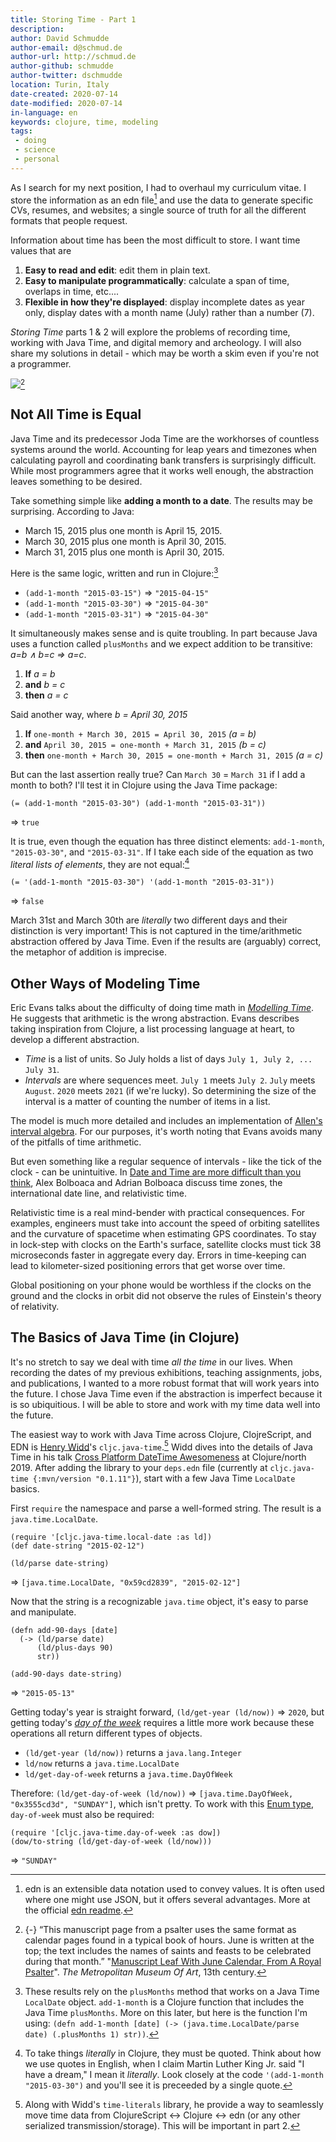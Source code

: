 ```yaml
---
title: Storing Time - Part 1
description:
author: David Schmudde
author-email: d@schmud.de
author-url: http://schmud.de
author-github: schmudde
author-twitter: dschmudde
location: Turin, Italy
date-created: 2020-07-14
date-modified: 2020-07-14
in-language: en
keywords: clojure, time, modeling
tags:
 - doing
 - science
 - personal
---
```


As I search for my next position, I had to overhaul my curriculum vitae. I store the information as an edn file[^edn] and use the data to generate specific CVs, resumes, and websites; a single source of truth for all the different formats that people request.

[^edn]: edn is an extensible data notation used to convey values. It is often used where one might use JSON, but it offers several advantages. More at the official [edn readme](https://github.com/edn-format/edn).

Information about time has been the most difficult to store. I want time values that are

1. **Easy to read and edit**: edit them in plain text.
2. **Easy to manipulate programmatically**: calculate a span of time, overlaps in time, etc....
3. **Flexible in how they're displayed**: display incomplete dates as year only, display dates with a month name (July) rather than a number (7).

*Storing Time* parts 1 & 2 will explore the problems of recording time, working with Java Time, and digital memory and archeology. I will also share my solutions in detail - which may be worth a skim even if you're not a programmer.

![](/img/2020-07-15-storing-time/june-cal-royal-psalter-13th-cen.jpg)[^cal]

[^cal]: {-} &ldquo;This manuscript page from a psalter uses the same format as calendar pages found in a typical book of hours. June is written at the top; the text includes the names of saints and feasts to be celebrated during that month.&rdquo; "[Manuscript Leaf With June Calendar, From A Royal Psalter](https://www.metmuseum.org/art/collection/search/466372)". *The Metropolitan Museum Of Art*, 13th century.

## Not All Time is Equal

Java Time and its predecessor Joda Time are the workhorses of countless systems around the world. Accounting for leap years and timezones when calculating payroll and coordinating bank transfers is surprisingly difficult. While most programmers agree that it works well enough, the abstraction leaves something to be desired.

Take something simple like **adding a month to a date**. The results may be surprising. According to Java:

* March 15, 2015 plus one month is April 15, 2015.
* March 30, 2015 plus one month is April 30, 2015.
* March 31, 2015 plus one month is April 30, 2015.

Here is the same logic, written and run in Clojure:[^add-1-month]

[^add-1-month]: These results rely on the `plusMonths` method that works on a Java Time `LocalDate` object. `add-1-month` is a Clojure function that includes the Java Time `plusMonths`. More on this later, but here is the function I'm using: `(defn add-1-month [date] (-> (java.time.LocalDate/parse date) (.plusMonths 1) str))`.

* `(add-1-month "2015-03-15")` &rArr; `"2015-04-15"`
* `(add-1-month "2015-03-30")` &rArr; `"2015-04-30"`
* `(add-1-month "2015-03-31")` &rArr; `"2015-04-30"`

It simultaneously makes sense and is quite troubling. In part because Java uses a function called `plusMonths` and we expect addition to be transitive: <em>a=b &and; b=c &rArr; a=c</em>.

1. **If** <em>a = b</em>
2. **and** <em>b = c</em>
3. **then** <em>a = c</em>

Said another way, where <em>b = April 30, 2015</em>

1. **If** `one-month + March 30, 2015 = April 30, 2015` <em>(a = b)</em>
2. **and** `April 30, 2015 = one-month + March 31, 2015` <em>(b = c)</em>
3. **then** `one-month + March 30, 2015 = one-month + March 31, 2015` <em>(a = c)</em>

But can the last assertion really true? Can `March 30` = `March 31` if I add a month to both? I'll test it in Clojure using the Java Time package:

```
(= (add-1-month "2015-03-30") (add-1-month "2015-03-31"))
```

&rArr; `true`

It is true, even though the equation has three distinct elements: `add-1-month`, `"2015-03-30"`, and `"2015-03-31"`. If I take each side of the equation as two *literal lists of elements*, they are not equal:[^literal]

[^literal]: To take things *literally* in Clojure, they must be quoted. Think about how we use quotes in English, when I claim Martin Luther King Jr. said "I have a dream," I mean it *literally*. Look closely at the code `'(add-1-month "2015-03-30")` and you'll see it is preceeded by a single quote.

```
(= '(add-1-month "2015-03-30") '(add-1-month "2015-03-31"))
```

&rArr; `false`

March 31st and March 30th are *literally* two different days and their distinction is very important! This is not captured in the time/arithmetic abstraction offered by Java Time. Even if the results are (arguably) correct, the metaphor of addition is imprecise.

## Other Ways of Modeling Time

Eric Evans talks about the difficulty of doing time math in *[Modelling Time](https://www.youtube.com/watch?v=T29WzvaPNc8)*. He suggests that arithmetic is the wrong abstraction. Evans describes taking inspiration from Clojure, a list processing language at heart, to develop a different abstraction.

* *Time* is a list of units. So July holds a list of days `July 1, July 2, ... July 31`.
* *Intervals* are where sequences meet. `July 1` meets `July 2`. `July` meets `August`. `2020` meets `2021` (if we're lucky). So determining the size of the interval is a matter of counting the number of items in a list.

The model is much more detailed and includes an implementation of [Allen's interval algebra](https://en.wikipedia.org/wiki/Allen%27s_interval_algebra). For our purposes, it's worth noting that Evans avoids many of the pitfalls of time arithmetic.

But even something like a regular sequence of intervals - like the tick of the clock - can be unintuitive. In [Date and Time are more difficult than you think](https://mozaicworks.com/blog/date-and-time-are-more-difficult-than-you-think-with-alex-bolboaca-and-adrian-bolboaca/), Alex Bolboaca and Adrian Bolboaca discuss time zones, the international date line, and relativistic time.

Relativistic time is a real mind-bender with practical consequences. For examples, engineers must take into account the speed of orbiting satellites and the curvature of spacetime when estimating GPS coordinates. To stay in lock-step with clocks on the Earth's surface, satellite clocks must tick 38 microseconds faster in aggregate every day. Errors in time-keeping can lead to kilometer-sized positioning errors that get worse over time.

Global positioning on your phone would be worthless if the clocks on the ground and the clocks in orbit did not observe the rules of Einstein's theory of relativity.

## The Basics of Java Time (in Clojure)

It's no stretch to say we deal with time *all the time* in our lives. When recording the dates of my previous exhibitions, teaching assignments, jobs, and publications, I wanted to a more robust format that will work years into the future. I chose Java Time even if the abstraction is imperfect because it is so ubiquitious. I will be able to store and work with my time data well into the future.

The easiest way to work with Java Time across Clojure, ClojreScript, and EDN is [Henry Widd](http://widdindustries.com/)'s `cljc.java-time`.[^interop] Widd dives into the details of Java Time in his talk [Cross Platform DateTime Awesomeness](https://www.youtube.com/watch?v=UFuL-ZDoB2U) at Clojure/north 2019. After adding the library to your `deps.edn` file (currently at `cljc.java-time {:mvn/version "0.1.11"}`), start with a few Java Time `LocalDate` basics.

[^interop]: Along with Widd's `time-literals` library, he provide a way to seamlessly move time data from ClojureScript ↔ Clojure ↔ edn (or any other serialized transmission/storage). This will be important in part 2.

First `require` the namespace and parse a well-formed string. The result is a `java.time.LocalDate`.

```
(require '[cljc.java-time.local-date :as ld])
(def date-string "2015-02-12")

(ld/parse date-string)
```

&rArr; `[java.time.LocalDate, "0x59cd2839", "2015-02-12"]`

Now that the string is a recognizable `java.time` object, it's easy to parse and manipulate.

```
(defn add-90-days [date]
  (-> (ld/parse date)
      (ld/plus-days 90)
      str))

(add-90-days date-string)
```

&rArr; `"2015-05-13"`

Getting today's year is straight forward, `(ld/get-year (ld/now))` &rArr; `2020`, but getting today's *[day of the week](https://docs.oracle.com/javase/8/docs/api/java/time/DayOfWeek.html)* requires a little more work because these operations all return different types of objects.

* `(ld/get-year (ld/now))` returns a `java.lang.Integer`
* `ld/now` returns a `java.time.LocalDate`
* `ld/get-day-of-week` returns a `java.time.DayOfWeek`

Therefore: `(ld/get-day-of-week (ld/now))` &rArr; `[java.time.DayOfWeek, "0x3555cd3d", "SUNDAY"]`, which isn't pretty. To work with this [Enum type](https://docs.oracle.com/javase/tutorial/java/javaOO/enum.html), `day-of-week` must also be required:

```
(require '[cljc.java-time.day-of-week :as dow])
(dow/to-string (ld/get-day-of-week (ld/now)))
```

&rArr; `"SUNDAY"`
